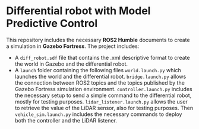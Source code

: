 # Differential robot with Model Predictive Control

This repository includes the necessary **ROS2 Humble** documents to create a simulation in **Gazebo Fortress**. The project includes:

- A `diff_robot.sdf` file that contains the .xml descriptive format to create the world in Gazebo and the differential robot.
- A `launch` folder containing the following files `world.launch.py` which launches the world and the differential robot. `bridge.launch.py` allows the connection between ROS2 topics and the topics published by the Gazebo Fortress simulation environment. `controller.launch.py` includes the necessary setup to send a simple command to the differential robot, mostly for testing purposes. `lidar_listener.launch.py` allows the user to retrieve the value of the LiDAR sensor, also for testing purposes. Then `vehicle_sim.launch.py` includes the necessary commands to deploy both the controller and the LiDAR listener.


